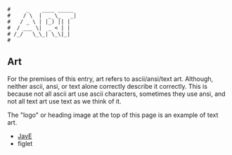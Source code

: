```text
#     _    ____ _____
#    / \  |  _ \_   _|
#   / _ \ | |_) || |
#  / ___ \|  _ < | |
# /_/   \_\_| \_\|_|
#
```

## Art

For the premises of this entry, art refers to ascii/ansi/text art. Although, neither
ascii, ansi, or text alone correctly describe it correctly. This is because not all
ascii art use ascii characters, sometimes they use ansi, and not all text art use
text as we think of it.

The "logo" or heading image at the top of this page is an example of text art.

* [JavE](https://JavE.de)
* figlet
